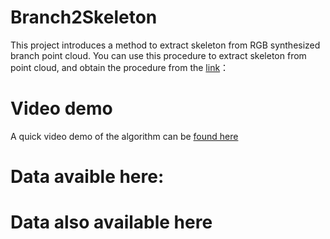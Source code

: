 # Branch2Skeleton
This project introduces a method to extract skeleton from RGB synthesized branch point cloud. You can use this procedure to extract skeleton from point cloud, and obtain the procedure from the [link]()：

# Video demo
A quick video demo of the algorithm can be [found here](https://youtu.be/cq_7MVMzZ90)
  
  
# Data avaible here:

# Data also available here
